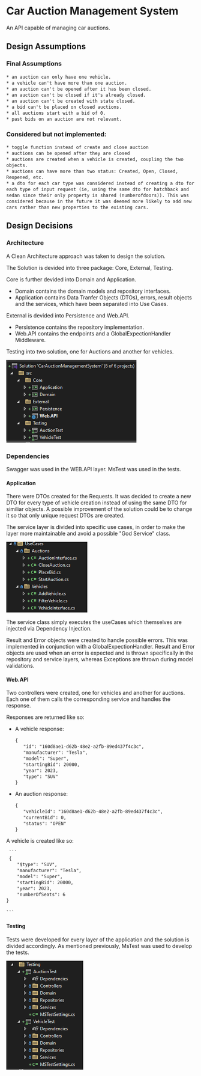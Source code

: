 # Car Auction Management System

An API capable of managing car auctions.

## Design Assumptions

### Final Assumptions

    * an auction can only have one vehicle.
    * a vehicle can't have more than one auction.
    * an auction can't be opened after it has been closed.
    * an auction can't be closed if it's already closed.
    * an auction can't be created with state closed.
    * a bid can't be placed on closed auctions.
    * all auctions start with a bid of 0.
    * past bids on an auction are not relevant.

### Considered but not implemented:

    * toggle function instead of create and close auction 
    * auctions can be opened after they are closed
    * auctions are created when a vehicle is created, coupling the two objects.
    * auctions can have more than two status: Created, Open, Closed, Reopened, etc.
    * a dto for each car type was considered instead of creating a dto for each type of input request (ie, using the same dto for hatchback and sedan since their only property is shared (numberofdoors)). This was considered because in the future it was deemed more likely to add new cars rather than new properties to the existing cars.

## Design Decisions

### Architecture

A Clean Architecture approach was taken to design the solution. 

The Solution is devided into three package: Core, External, Testing.

Core is further devided into Domain and Application. 
- Domain contains the domain models and repository interfaces.
- Application contains Data Tranfer Objects (DTOs), errors, result objects and the services, which have been separated into Use Cases.

External is devided into Persistence and Web.API.
- Persistence contains the repository implementation.
- Web.API contains the endpoints and a GlobalExpectionHandler Middleware.

Testing into two solution, one for Auctions and another for vehicles.

![Architecture](./images/architecture.png)

### Dependencies

Swagger was used in the WEB.API layer.
MsTest was used in the tests.

#### Application

There were DTOs created for the Requests. It was decided to create a new DTO for every type of vehicle creation instead of using the same DTO for similiar objects. A possible improvement of the solution could be to change it so that only unique request DTOs are created.

The service layer is divided into specific use cases, in order to make the layer more maintainable and avoid a possible "God Service" class. 

![Architecture](./images/usecases.png)

The service class simply executes the useCases which themselves are injected via Dependency Injection.

Result and Error objects were created to handle possible errors. This was implemented in conjunction with a GlobalExpectionHandler. Result and Error objects are used when an error is expected and is thrown specifically in the repository and service layers, whereas Exceptions are thrown during model validations.

#### Web.API

Two controllers were created, one for vehicles and another for auctions. Each one of them calls the corresponding service and handles the response.

Responses are returned like so:
- A vehicle response:
     
     ```
     {
        "id": "160d8ae1-d62b-48e2-a2fb-89ed437f4c3c",
        "manufacturer": "Tesla",
        "model": "Super",
        "startingBid": 20000,
        "year": 2023,
        "type": "SUV"
    }   

    ```

- An auction response:

     ```
     {
        "vehicleId": "160d8ae1-d62b-48e2-a2fb-89ed437f4c3c",
        "currentBid": 0,
        "status": "OPEN"
    }  

    ```

A vehicle is created like so:

 
     ```
     {
        "$type": "SUV",
        "manufacturer": "Tesla",
        "model": "Super",
        "startingBid": 20000,
        "year": 2023,
        "numberOfSeats": 6
    }   

    ```

#### Testing

Tests were developed for every layer of the application and the solution is divided accordingly. As mentioned previously, MsTest was used to develop the tests.

![Architecture](./images/testing.png)
